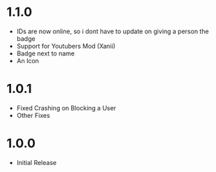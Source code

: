 # 1.1.0

 * IDs are now online, so i dont have to update on giving a person the badge
 * Support for Youtubers Mod (Xanii)
 * Badge next to name
 * An Icon

# 1.0.1

 * Fixed Crashing on Blocking a User
 * Other Fixes

# 1.0.0

 * Initial Release
